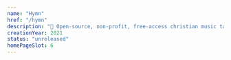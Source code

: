 ```yaml
---
name: "Hymn"
href: "/hymn"
description: "🎼 Open-source, non-profit, free-access christian music tabs repository."
creationYear: 2021
status: "unreleased"
homePageSlot: 6
---
```

